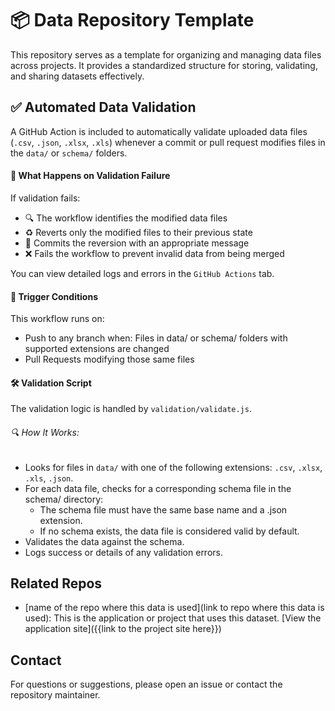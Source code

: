 # 📦 Data Repository Template
This repository serves as a template for organizing and managing data files across projects. It provides a standardized structure for storing, validating, and sharing datasets effectively.

## ✅ Automated Data Validation
A GitHub Action is included to automatically validate uploaded data files (`.csv`, `.json`, `.xlsx`, `.xls`) whenever a commit or pull request modifies files in the `data/` or `schema/` folders.

#### 🔁 What Happens on Validation Failure

If validation fails:
* 🔍 The workflow identifies the modified data files
* ♻️ Reverts only the modified files to their previous state
* 💬 Commits the reversion with an appropriate message
* ❌ Fails the workflow to prevent invalid data from being merged

You can view detailed logs and errors in the `GitHub Actions` tab.

#### 🔧 Trigger Conditions

This workflow runs on:
* Push to any branch when: Files in data/ or schema/ folders with supported extensions are changed
* Pull Requests modifying those same files

#### 🛠️ Validation Script

The validation logic is handled by `validation/validate.js`.

###### 🔍 How It Works:
* Looks for files in `data/` with one of the following extensions: `.csv`, `.xlsx`, `.xls`, `.json`.
* For each data file, checks for a corresponding schema file in the schema/ directory:
    * The schema file must have the same base name and a .json extension.
    * If no schema exists, the data file is considered valid by default.
* Validates the data against the schema.
* Logs success or details of any validation errors.

## Related Repos
* [name of the repo where this data is used](link to repo where this data is used): This is the application or project that uses this dataset. [View the application site]({{link to the project site here}})


## Contact
For questions or suggestions, please open an issue or contact the repository maintainer.
